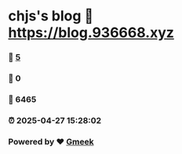 # chjs's blog :link: https://blog.936668.xyz 
### :page_facing_up: [5](https://blog.936668.xyz/tag.html) 
### :speech_balloon: 0 
### :hibiscus: 6465 
### :alarm_clock: 2025-04-27 15:28:02 
### Powered by :heart: [Gmeek](https://github.com/Meekdai/Gmeek)
